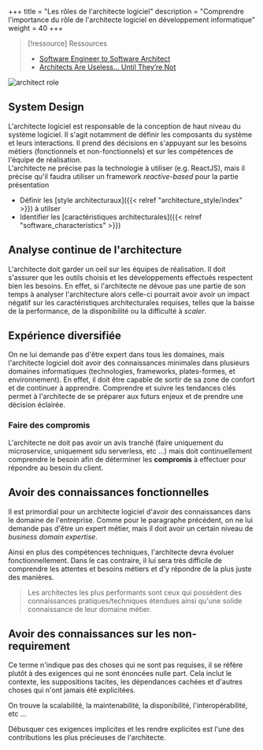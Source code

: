 +++
title = "Les rôles de l'architecte logiciel"
description = "Comprendre l'importance du rôle de l'architecte logiciel en développement informatique"
weight = 40
+++

> [!ressource] Ressources
> - [Software Engineer to Software Architect](https://medium.com/@yt-cloudwaydigital/from-software-developer-to-software-architect-roadmap-to-success-695951521d9)
> - [Architects Are Useless… Until They’re Not](https://blog.hatemzidi.com/2025/01/09/when-do-architects-become-irrelevant/)

![architect role](architect_role.png)

## System Design

L'architecte logiciel est responsable de la conception de haut niveau du système logiciel. Il s'agit notamment de définir les composants du système et leurs interactions. Il prend des décisions en s'appuyant sur les besoins métiers (fonctionnels et non-fonctionnels) et sur les compétences de l'équipe de réalisation.  
L'architecte ne précise pas la technologie à utiliser (e.g. ReactJS), mais il précise qu'il faudra utiliser un framework _reactive-based_ pour la partie présentation

- Définir les [style architecturaux]({{< relref "architecture_style/index" >}}) à utilser
- Identifier les [caractéristiques architecturales]({{< relref "software_characteristics" >}})

## Analyse continue de l'architecture

L'architecte doit garder un oeil sur les équipes de réalisation. Il doit s'assurer que les outils choisis et les développements effectués respectent bien les besoins. En effet, si l'architecte ne dévoue pas une partie de son temps à analyser l'architecture alors celle-ci pourrait avoir avoir un impact négatif sur les caractéristiques architecturales requises, telles que la baisse de la performance, de la disponibilité ou la difficulté à _scaler_.

## Expérience diversifiée

On ne lui demande pas d'être expert dans tous les domaines, mais l'architecte logiciel doit avoir des connaissances minimales dans plusieurs domaines informatiques (technologies, frameworks, plates-formes, et environnement). En effet, il doit être capable de sortir de sa zone de confort et de continuer à apprendre. Comprendre et suivre les tendances clés permet à l'architecte de se préparer aux futurs enjeux et de prendre une décision éclairée.

### Faire des compromis

L'architecte ne doit pas avoir un avis tranché (faire uniquement du microservice, uniquement sdu serverless, etc ...) mais doit continuellement comprendre le besoin afin de déterminer les **compromis** à effectuer pour répondre au besoin du client.

## Avoir des connaissances fonctionnelles

Il est primordial pour un architecte logiciel d'avoir des connaissances dans le domaine de l'entreprise. Comme pour le paragraphe précédent, on ne lui demande pas d'être un expert métier, mais il doit avoir un certain niveau de _business domain expertise_.

Ainsi en plus des compétences techniques, l'architecte devra évoluer fonctionnellement. Dans le cas contraire, il lui sera très difficile de comprendre les attentes et besoins métiers et d'y répondre de la plus juste des manières.

> Les architectes les plus performants sont ceux qui possèdent des connaissances pratiques/techniques étendues ainsi qu'une solide connaissance de leur domaine métier.

## Avoir des connaissances sur les non-requirement

Ce terme n'indique pas des choses qui ne sont pas requises, il se réfère plutôt à des exigences qui ne sont énoncées nulle part.
Cela inclut le contexte, les suppositions tacites, les dépendances cachées et d'autres choses qui n'ont jamais été explicitées.

On trouve la scalabilité, la maintenabilité, la disponibilité, l'interopérabilité, etc ...

Débusquer ces exigences implicites et les rendre explicites est l'une des contributions les plus précieuses de l'architecte.
